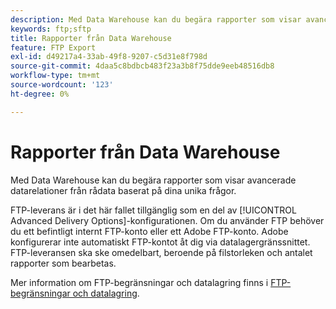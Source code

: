 ```yaml
---
description: Med Data Warehouse kan du begära rapporter som visar avancerade datarelationer från rådata baserat på dina unika frågor.
keywords: ftp;sftp
title: Rapporter från Data Warehouse
feature: FTP Export
exl-id: d49217a4-33ab-49f8-9207-c5d31e8f798d
source-git-commit: 4daa5c8bdbcb483f23a3b8f75dde9eeb48516db8
workflow-type: tm+mt
source-wordcount: '123'
ht-degree: 0%

---
```


# Rapporter från Data Warehouse

Med Data Warehouse kan du begära rapporter som visar avancerade datarelationer från rådata baserat på dina unika frågor.

FTP-leverans är i det här fallet tillgänglig som en del av [!UICONTROL Advanced Delivery Options]-konfigurationen. Om du använder FTP behöver du ett befintligt internt FTP-konto eller ett Adobe FTP-konto. Adobe konfigurerar inte automatiskt FTP-kontot åt dig via datalagergränssnittet. FTP-leveransen ska ske omedelbart, beroende på filstorleken och antalet rapporter som bearbetas.

Mer information om FTP-begränsningar och datalagring finns i [FTP-begränsningar och datalagring](/help/export/ftp-and-sftp/ftp-limits.md).
